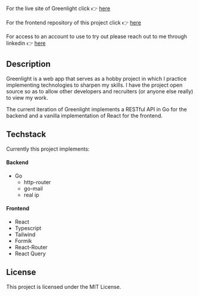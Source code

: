 For the live site of Greenlight click :point_right: [here](https://greenlight.isez.dev)

For the frontend repository of this project click :point_right: [here](https://github.com/Isez98/greenlight-ui)

For access to an account to use to try out please reach out to me through linkedin :point_right: [here](https://www.linkedin.com/in/isacchm)

## Description

Greenlight is a web app that serves as a hobby project in which I practice implementing technologies to sharpen my skills. I have the project open source so as to allow other developers and recruiters (or anyone else really) to view my work.

The current iteration of Greenlight implements a RESTful API in Go for the backend and a vanilla implementation of React for the frontend.

## Techstack

Currently this project implements:

#### Backend

- Go
  - http-router
  - go-mail
  - real ip

#### Frontend

- React
- Typescript
- Tailwind
- Formik
- React-Router
- React Query

## License

This project is licensed under the MIT License.
